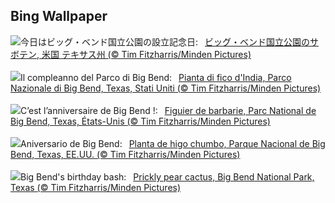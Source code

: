 ## Bing Wallpaper
![](https://www.bing.com/th?id=OHR.BigBendAnniv_JA-JP0554152393_UHD.jpg&w=1000)今日はビッグ・ベンド国立公園の設立記念日:&nbsp;&ensp;[ビッグ・ベンド国立公園のサボテン, 米国 テキサス州 (© Tim Fitzharris/Minden Pictures)](https://www.bing.com/th?id=OHR.BigBendAnniv_JA-JP0554152393_UHD.jpg)
<br><br/>
![](https://www.bing.com/th?id=OHR.BigBendAnniv_IT-IT0010435736_UHD.jpg&w=1000)Il compleanno del Parco di Big Bend:&nbsp;&ensp;[Pianta di fico d'India, Parco Nazionale di Big Bend, Texas, Stati Uniti (© Tim Fitzharris/Minden Pictures)](https://www.bing.com/th?id=OHR.BigBendAnniv_IT-IT0010435736_UHD.jpg)
<br><br/>
![](https://www.bing.com/th?id=OHR.BigBendAnniv_FR-FR4667898386_UHD.jpg&w=1000)C’est l’anniversaire de Big Bend !:&nbsp;&ensp;[Figuier de barbarie, Parc National de Big Bend, Texas, États-Unis (© Tim Fitzharris/Minden Pictures)](https://www.bing.com/th?id=OHR.BigBendAnniv_FR-FR4667898386_UHD.jpg)
<br><br/>
![](https://www.bing.com/th?id=OHR.BigBendAnniv_ES-ES1295024363_UHD.jpg&w=1000)Aniversario de Big Bend:&nbsp;&ensp;[Planta de higo chumbo, Parque Nacional de Big Bend, Texas, EE.UU. (© Tim Fitzharris/Minden Pictures)](https://www.bing.com/th?id=OHR.BigBendAnniv_ES-ES1295024363_UHD.jpg)
<br><br/>
![](https://www.bing.com/th?id=OHR.BigBendAnniv_EN-GB0399818877_UHD.jpg&w=1000)Big Bend's birthday bash:&nbsp;&ensp;[Prickly pear cactus, Big Bend National Park, Texas (© Tim Fitzharris/Minden Pictures)](https://www.bing.com/th?id=OHR.BigBendAnniv_EN-GB0399818877_UHD.jpg)
<br><br/>
